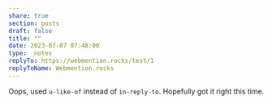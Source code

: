 ```yaml
---
share: true
section: posts
draft: false
title: ""
date: 2023-07-07 07:48:00
type: _notes
replyTo: https://webmention.rocks/test/1
replyToName: Webmention.rocks
---
```


Oops, used `u-like-of` instead of `in-reply-to`. Hopefully got it right this time.